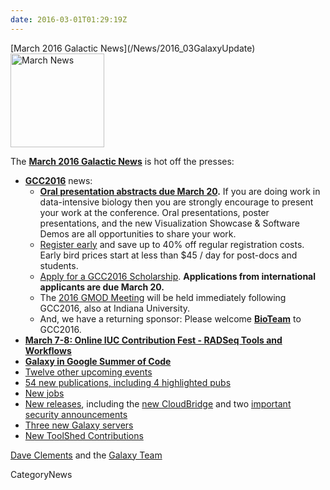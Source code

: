 ```yaml
---
date: 2016-03-01T01:29:19Z
---
```

<div class='newsItemHeader'>[March 2016 Galactic News](/News/2016_03GalaxyUpdate)</div>

<div class='right'>
<a href='/GalaxyUpdates/2016_03'><img src='/Images/GalaxyLogos/GalaxyNews.png' alt='March News' width=150 /></a><br />
</div>

The **[March 2016 Galactic News](/GalaxyUpdates/2016_03)** is hot off the presses:

* **[GCC2016](/GalaxyUpdates/2016_03#gcc2016)** news:
  * **[Oral presentation abstracts due March 20](/GalaxyUpdates/2016_03#gcc2016-abstract-submission-deadlines).** If you are doing work in data-intensive biology then you are strongly encourage to present your work at the conference.  Oral presentations, poster presentations, and the new Visualization Showcase & Software Demos are all opportunities to share your work.
  * [Register early](/GalaxyUpdates/2016_03#gcc2016-early-registration) and save up to 40% off regular registration costs. Early bird prices start at less than $45 / day for post-docs and students.
  * [Apply for a GCC2016 Scholarship](/GalaxyUpdates/2016_03#scholarships-international-application-deadline-is-march-20). **Applications from international applicants are due March 20.**
  * The [2016 GMOD Meeting](/GalaxyUpdates/2016_03#gmod-meeting-june-30---july-1) will be held immediately following GCC2016, also at Indiana University.
  * And, we have a returning sponsor: Please welcome **[BioTeam](/GalaxyUpdates/2016_03#sponsors)** to GCC2016.   
* **[March 7-8: Online IUC Contribution Fest - RADSeq Tools and Workflows](/GalaxyUpdates/2016_03#march-7-8-online-iuc-contribution-fest---radseq-tools-and-workflows)**
* **[Galaxy in Google Summer of Code](/GalaxyUpdates/2016_03#galaxy-in-google-summer-of-code)**
* [Twelve other upcoming events](/GalaxyUpdates/2016_03#upcoming-events)
* [54 new publications, including 4 highlighted pubs](/GalaxyUpdates/2016_03#new-papers)
* [New jobs](/GalaxyUpdates/2016_03#whos-hiring)
* [New releases](/GalaxyUpdates/2016_03#releases), including the [new CloudBridge](/GalaxyUpdates/2016_03#cloudbridge-010) and two [important security announcements](/GalaxyUpdates/2016_03#security-announcements)
* [Three new Galaxy servers](/GalaxyUpdates/2016_03#new-public-galaxy-servers)
* [New ToolShed Contributions](/GalaxyUpdates/2016_03#toolshed-contributions)

[Dave Clements](/DaveClements) and the [Galaxy Team](/GalaxyTeam)


CategoryNews
